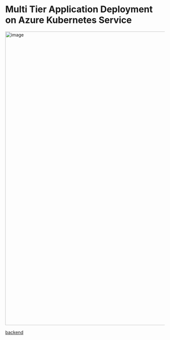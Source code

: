 # Multi Tier Application Deployment on Azure Kubernetes Service
<img width="926" alt="image" src="https://user-images.githubusercontent.com/93183118/192150359-26d5f987-20d8-42c7-ab4a-69937b9377ef.png">

[backend](https://github.com/Jaskaran-Singh-98/ApplicationDeployment/tree/main/fullstackapp/backend)
